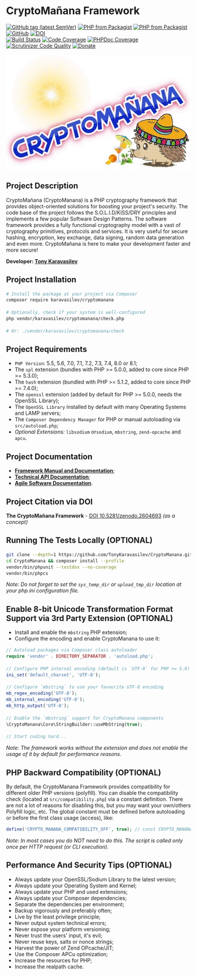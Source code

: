 # CryptoMañana Framework

[![GitHub tag (latest SemVer)](https://img.shields.io/github/tag/tonykaravasilev/cryptomanana.svg?color=blue&label=stable&style=flat-square)](https://packagist.org/packages/karavasilev/cryptomanana)
[![PHP from Packagist](https://img.shields.io/badge/php-5.5%20--%208.1-blue?style=flat-square)](https://packagist.org/packages/karavasilev/cryptomanana)
[![PHP from Packagist](https://img.shields.io/badge/php-%3C%3D%208.1-blue.svg?style=flat-square)](https://packagist.org/packages/karavasilev/cryptomanana)
[![GitHub](https://img.shields.io/github/license/tonykaravasilev/cryptomanana.svg?color=blue&label=license&style=flat-square)](https://github.com/TonyKaravasilev/CryptoManana/blob/master/LICENSE)
[![DOI](https://zenodo.org/badge/DOI/10.5281/zenodo.2604693.svg)](https://doi.org/10.5281/zenodo.2604693) <br>
[![Build Status](https://app.travis-ci.com/TonyKaravasilev/CryptoManana.svg?branch=master)](https://app.travis-ci.com/github/TonyKaravasilev/CryptoManana)
[![Code Coverage](https://scrutinizer-ci.com/g/TonyKaravasilev/CryptoManana/badges/coverage.png?b=master)](https://scrutinizer-ci.com/g/TonyKaravasilev/CryptoManana/?branch=master)
[![PHPDoc Coverage](https://img.shields.io/badge/PHPDoc-100%20%25-success.svg?style=flat)](http://cryptomanana.karavasilev.eu/api/)
[![Scrutinizer Code Quality](https://scrutinizer-ci.com/g/TonyKaravasilev/CryptoManana/badges/quality-score.png?b=master)](https://scrutinizer-ci.com/g/TonyKaravasilev/CryptoManana/?branch=master)
[![Donate](https://img.shields.io/badge/Donate-PayPal-Success.svg?style=flat&logo=paypal)](https://www.paypal.com/cgi-bin/webscr?cmd=_donations&business=BFKJXWRLFTFQA&currency_code=USD&source=url) <br>
&nbsp;[![CryptoManana Logo](https://github.com/TonyKaravasilev/CryptoMananaDocs/blob/master/images/CryptoMananaLogo.jpg?raw=true)](http://cryptomanana.karavasilev.eu)

## Project Description

CryptoMañana (CryptoManana) is a PHP cryptography framework that provides object-oriented solutions for boosting your
project's security. The code base of the project follows the S.O.L.I.D/KISS/DRY principles and implements a few popular
Software Design Patterns. The software framework provides a fully functional cryptography model with a vast of
cryptography primitives, protocols and services. It is very useful for secure hashing, encryption, key exchange, data
signing, random data generation and even more. CryptoMañana is here to make your development faster and more secure!

**Developer: [Tony Karavasilev](https://www.linkedin.com/in/tony-karavasilev)**

## Project Installation

```bash
# Install the package at your project via Composer
composer require karavasilev/cryptomanana

# Optionally, check if your system is well-configured
php vendor/karavasilev/cryptomanana/check.php

# Or: ./vendor/karavasilev/cryptomanana/check
```

## Project Requirements

- `PHP Version`: 5.5, 5.6, 7.0, 7.1, 7.2, 7.3, 7.4, 8.0 or 8.1;
- The `spl` extension (bundles with PHP >= 5.0.0, added to core since PHP >= 5.3.0);
- The `hash` extension (bundled with PHP >= 5.1.2, added to core since PHP >= 7.4.0);
- The `openssl` extension (added by default for PHP >= 5.0.0, needs the OpenSSL Library);
- The `OpenSSL Library` installed by default with many Operating Systems and LAMP servers;
- The `Composer Dependency Manager` for PHP or manual autoloading via `src/autoload.php`;
- *Optional Extensions:* `libsodium` or`sodium`, `mbstring`, `zend-opcache` and `apcu`.

## Project Documentation

- [**Framework Manual and Documentation**](http://cryptomanana.karavasilev.eu/);
- [**Technical API Documentation**](http://cryptomanana.karavasilev.eu/api/);
- [**Agile Software Documentation**](http://cryptomanana.karavasilev.eu/testdox/).

## Project Citation via DOI

**The CryptoMañana Framework** - [DOI 10.5281/zenodo.2604693](https://doi.org/10.5281/zenodo.2604693) *(as a concept)*

## Running The Tests Locally (OPTIONAL)

```bash
git clone --depth=1 https://github.com/TonyKaravasilev/CryptoManana.git
cd CryptoManana && composer install --profile
vendor/bin/phpunit --testdox --no-coverage
vendor/bin/phpcs
```

*Note: Do not forget to set the `sys_temp_dir` or `upload_tmp_dir` location at your php.ini configuration file.*

## Enable 8-bit Unicode Transformation Format Support via 3rd Party Extension (OPTIONAL)

- Install and enable the `mbstring` PHP extension;
- Configure the encoding and enable CryptoManana to use it:

```php
// Autoload packages via Composer class autoloader
require 'vendor' . DIRECTORY_SEPARATOR . 'autoload.php';

// Configure PHP internal encoding (default is `UTF-8` for PHP >= 5.6)
ini_set('default_charset', 'UTF-8');

// Configure `mbstring` to use your favourite UTF-8 encoding
mb_regex_encoding('UTF-8');
mb_internal_encoding('UTF-8');
mb_http_output('UTF-8');

// Enable the `mbstring` support for CryptoManana components
\CryptoManana\Core\StringBuilder::useMbString(true);

// Start coding hard...
```

*Note: The framework works without the extension and does not enable the usage of it by default for performance
reasons.*

## PHP Backward Compatibility (OPTIONAL)

By default, the CryptoManana Framework provides compatibility for different older PHP versions (polyfill). You can
disable the compatibility check (located at `src/compatibility.php`) via a constant definition. There are not a lot of
reasons for disabling this, but you may want your own/others Polyfill logic, etc. The global constant must be defined
before autoloading or before the first class usage (access), like:

```php
define('CRYPTO_MANANA_COMPATIBILITY_OFF', true); // const CRYPTO_MANANA_COMPATIBILITY_OFF = 1;
```

*Note: In most cases you do NOT need to do this. The script is called only once per HTTP request (or CLI execution).*

## Performance And Security Tips (OPTIONAL)

- Always update your OpenSSL/Sodium Library to the latest version;
- Always update your Operating System and Kernel;
- Always update your PHP and used extensions;
- Always update your Composer dependencies;
- Separate the dependencies per environment;
- Backup vigorously and preferably often;
- Live by the least privilege principle;
- Never output system technical errors;
- Never expose your platform versioning;
- Never trust the users' input, it's evil;
- Never reuse keys, salts or nonce strings;
- Harvest the power of Zend OPcache/JIT;
- Use the Composer APCu optimization;
- Increase the resources for PHP;
- Increase the realpath cache.

